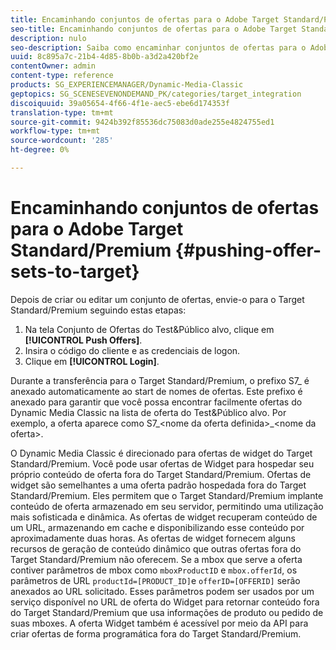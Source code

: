 ```yaml
---
title: Encaminhando conjuntos de ofertas para o Adobe Target Standard/Premium
seo-title: Encaminhando conjuntos de ofertas para o Adobe Target Standard/Premium
description: nulo
seo-description: Saiba como encaminhar conjuntos de ofertas para o Adobe Target Standard/Premium.
uuid: 8c895a7c-21b4-4d85-8b0b-a3d2a420bf2e
contentOwner: admin
content-type: reference
products: SG_EXPERIENCEMANAGER/Dynamic-Media-Classic
geptopics: SG_SCENESEVENONDEMAND_PK/categories/target_integration
discoiquuid: 39a05654-4f66-4f1e-aec5-ebe6d174353f
translation-type: tm+mt
source-git-commit: 9424b392f85536dc75083d0ade255e4824755ed1
workflow-type: tm+mt
source-wordcount: '285'
ht-degree: 0%

---
```



# Encaminhando conjuntos de ofertas para o Adobe Target Standard/Premium {#pushing-offer-sets-to-target}

Depois de criar ou editar um conjunto de ofertas, envie-o para o Target Standard/Premium seguindo estas etapas:

1. Na tela Conjunto de Ofertas do Test&amp;Público alvo, clique em **[!UICONTROL Push Offers]**.
1. Insira o código do cliente e as credenciais de logon.
1. Clique em **[!UICONTROL Login]**.

Durante a transferência para o Target Standard/Premium, o prefixo S7_ é anexado automaticamente ao start de nomes de ofertas. Este prefixo é anexado para garantir que você possa encontrar facilmente ofertas do Dynamic Media Classic na lista de oferta do Test&amp;Público alvo. Por exemplo, a oferta aparece como S7_&lt;nome da oferta definida>_&lt;nome da oferta>.

O Dynamic Media Classic é direcionado para ofertas de widget do Target Standard/Premium. Você pode usar ofertas de Widget para hospedar seu próprio conteúdo de oferta fora do Target Standard/Premium. Ofertas de widget são semelhantes a uma oferta padrão hospedada fora do Target Standard/Premium. Eles permitem que o Target Standard/Premium implante conteúdo de oferta armazenado em seu servidor, permitindo uma utilização mais sofisticada e dinâmica. As ofertas de widget recuperam conteúdo de um URL, armazenando em cache e disponibilizando esse conteúdo por aproximadamente duas horas. As ofertas de widget fornecem alguns recursos de geração de conteúdo dinâmico que outras ofertas fora do Target Standard/Premium não oferecem. Se a mbox que serve a oferta contiver parâmetros de mbox como `mboxProductID` e `mbox.offerId`, os parâmetros de URL `productId=[PRODUCT_ID]`e `offerID=[OFFERID]` serão anexados ao URL solicitado. Esses parâmetros podem ser usados por um serviço disponível no URL de oferta do Widget para retornar conteúdo fora do Target Standard/Premium que usa informações de produto ou pedido de suas mboxes. A oferta Widget também é acessível por meio da API para criar ofertas de forma programática fora do Target Standard/Premium.
